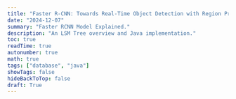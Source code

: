 ```yaml
---
title: "Faster R-CNN: Towards Real-Time Object Detection with Region Proposal Networks"
date: "2024-12-07"
summary: "Faster RCNN Model Explained."
description: "An LSM Tree overview and Java implementation."
toc: true
readTime: true
autonumber: true
math: true
tags: ["database", "java"]
showTags: false
hideBackToTop: false
draft: True
---
```




